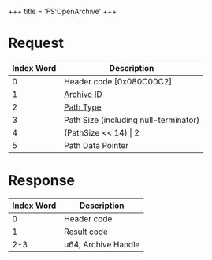 +++
title = 'FS:OpenArchive'
+++

# Request

| Index Word | Description                                            |
|------------|--------------------------------------------------------|
| 0          | Header code \[0x080C00C2\]                             |
| 1          | [Archive ID](Filesystem_services#ArchiveId "wikilink") |
| 2          | [Path Type](Filesystem_services#PathType "wikilink")   |
| 3          | Path Size (including null-terminator)                  |
| 4          | (PathSize \<\< 14) \| 2                                |
| 5          | Path Data Pointer                                      |

# Response

| Index Word | Description         |
|------------|---------------------|
| 0          | Header code         |
| 1          | Result code         |
| 2-3        | u64, Archive Handle |
